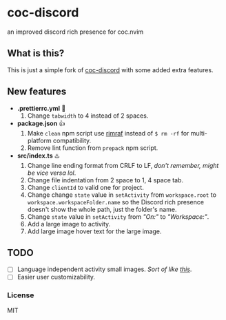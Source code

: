 # coc-discord
an improved discord rich presence for coc.nvim

## What is this?
This is just a simple fork of [coc-discord](https://github.com/amiralies/coc-discord) with some added extra features.

## New features
- **.prettierrc.yml** 🎱 
    1. Change `tabwidth` to 4 instead of 2 spaces.
- **package.json** 👍 
    1. Make `clean` npm script use [rimraf](https://www.npmjs.com/package/rimraf) instead of `$ rm -rf` for multi-platform compatibility.
    2. Remove lint function from `prepack` npm script.
- **src/index.ts** ♨️ 
    1. Change line ending format from CRLF to LF, *don't remember, might be vice versa lol*.
    2. Change file indentation from 2 space to 1, 4 space tab.
    3. Change `clientId` to valid one for project.
    4. Change change `state` value in `setActivity` from `workspace.root` to `workspace.workspaceFolder.name` so the Discord rich presence doesn't show the whole path, just the folder's name.
    5. Change `state` value in `setActivity` from *"On:"* to *"Workspace:"*.
    6. Add a large image to activity.
    7. Add large image hover text for the large image.

## TODO
- [ ] Language independent activity small images. *Sort of like [this](https://marketplace.visualstudio.com/items?itemName=icrawl.discord-vscode)*.
- [ ] Easier user customizability.

### License
MIT
